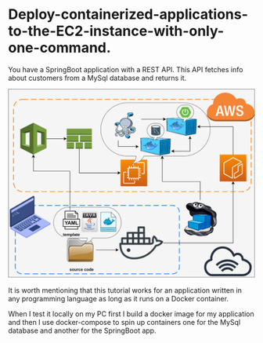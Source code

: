 # Deploy-containerized-applications-to-the-EC2-instance-with-only-one-command.

You have a SpringBoot application with a REST API. This API fetches info about customers from a MySql database and returns it.


![Screenshot](ContainerWithEC2.png)


It is worth mentioning that this tutorial works for an application written in any programming language as long as it runs on a Docker container.

When I test it locally on my PC first I build a docker image for my application and then I use docker-compose to spin up containers one for the MySql database and another for the SpringBoot app.
